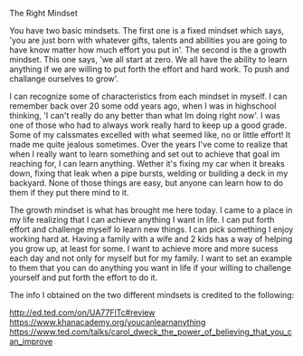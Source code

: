The Right Mindset

  You have two basic mindsets. The first one is a fixed mindset which says, 'you are just born with whatever gifts, talents and abilities you are going to have know matter how much effort you put in'. The second is the a growth mindset. This one says, 'we all start at zero. We all have the ability to learn anything if we are willing to put forth the effort and hard work. To push and challange ourselves to grow'.

 I can recognize some of characteristics from each mindset in myself. I can remember back over 20 some odd years ago, when I was in highschool thinking, 'I can't really do any better than what Im doing right now'. I was one of those who had to always work really hard to keep up a good grade. Some of my calssmates excelled with what seemed like, no or little effort! It made me quite jealous sometimes. Over the years I've come to realize that when I really want to learn something and set out to achieve that goal im reaching for, I can learn anything. Wether it's fixing my car when it breaks down, fixing that leak when a pipe bursts, welding or building a deck in my backyard. None of those things are easy, but anyone can learn how to do them if they put there mind to it.

 The growth mindset is what has brought me here today. I came to a place in my life realizing that I can achieve anything I want in life. I can put forth effort and challenge myself lo learn new things. I can pick something I  enjoy working hard at. Having a family with a wife and 2 kids has a way of helping you grow up, at least for some. I want to achieve more and more sucess each day and not only for myself but for my family. I want to set an example to them that you can do anything you want in life if your willing to challenge yourself and put forth the effort to do it. 

The info I obtained on the two different mindsets is credited to the following: 

http://ed.ted.com/on/UA77FlTc#review
https://www.khanacademy.org/youcanlearnanything
https://www.ted.com/talks/carol_dweck_the_power_of_believing_that_you_can_improve
